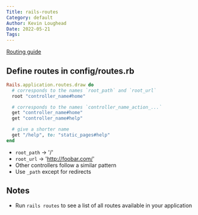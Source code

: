 ```yaml
---
Title: rails-routes
Category: default
Author: Kevin Loughead
Date: 2022-05-21
Tags:
---
```


[Routing guide](https://guides.rubyonrails.org/routing.html)

## Define routes in config/routes.rb

```rb
Rails.application.routes.draw do
  # corresponds to the names `root_path` and `root_url`
  root "controller_name#home"

  # corresponds to the names `controller_name_action_...`
  get "controller_name#home"
  get "controller_name#help"

  # give a shorter name
  get "/help", to: "static_pages#help"
end
```

- `root_path` -> '/'
- `root_url` -> 'http://foobar.com/'
- Other controllers follow a similar pattern
- Use `_path` except for redirects

## Notes

- Run `rails routes` to see a list of all routes available in your application
